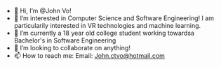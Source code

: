 - 👋 Hi, I’m @John Vo!
- 👀 I’m interested in Computer Science and Software Engineering! I am particularily interested in VR technologies and machine learning.
- 🌱 I’m currently a 18 year old college student working towardsa Bachelor's in Software Engineering
- 💞️ I’m looking to collaborate on anything!
- 📫 How to reach me: Email: John.ctvo@hotmail.com

<!---
Jxxx-Vx/Jxxx-Vx is a ✨ special ✨ repository because its `README.md` (this file) appears on your GitHub profile.
You can click the Preview link to take a look at your changes.
--->
